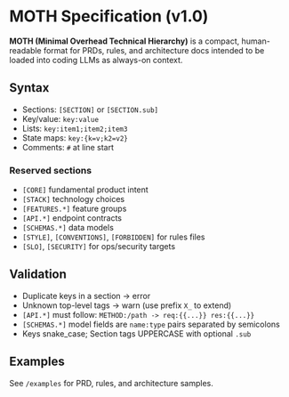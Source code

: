 # MOTH Specification (v1.0)

**MOTH (Minimal Overhead Technical Hierarchy)** is a compact, human-readable format for PRDs, rules, and architecture docs intended to be loaded into coding LLMs as always-on context.

## Syntax
- Sections: `[SECTION]` or `[SECTION.sub]`
- Key/value: `key:value`
- Lists: `key:item1;item2;item3`
- State maps: `key:{k=v;k2=v2}`
- Comments: `#` at line start

### Reserved sections
- `[CORE]` fundamental product intent
- `[STACK]` technology choices
- `[FEATURES.*]` feature groups
- `[API.*]` endpoint contracts
- `[SCHEMAS.*]` data models
- `[STYLE]`, `[CONVENTIONS]`, `[FORBIDDEN]` for rules files
- `[SLO]`, `[SECURITY]` for ops/security targets

## Validation
- Duplicate keys in a section → error
- Unknown top-level tags → warn (use prefix `X_` to extend)
- `[API.*]` must follow: `METHOD:/path -> req:{{...}} res:{{...}}`
- `[SCHEMAS.*]` model fields are `name:type` pairs separated by semicolons
- Keys snake_case; Section tags UPPERCASE with optional `.sub`

## Examples
See `/examples` for PRD, rules, and architecture samples.
